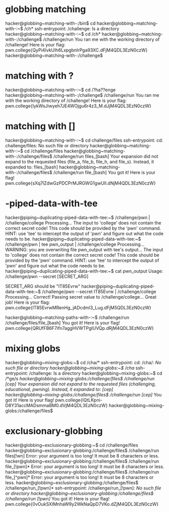# globbing matching
hacker@globbing~matching-with-:/bin$ cd
hacker@globbing~matching-with-:~$ /ch*
ssh-entrypoint: /challenge: Is a directory
hacker@globbing~matching-with-:~$ cd /ch*
hacker@globbing~matching-with-:/challenge$ /challenge/run
You ran me with the working directory of /challenge! Here is your flag:
pwn.college{QyPi4IvkUIh6LxpgbnlrPga93XC.dFjM4QDL3EzN0czW}
hacker@globbing~matching-with-:/challenge$ 


# matching with ?


hacker@globbing~matching-with-:~$ cd /?ha??enge
hacker@globbing~matching-with-:/challenge$ /challenge/run
You ran me with the working directory of /challenge! Here is your flag:
pwn.college{IykWsJiwyeh7JE4WOjgu6r4z3_M.dJjM4QDL3EzN0czW}

# matching with []
hacker@globbing~matching-with-:~$ cd challenge/files
ssh-entrypoint: cd: challenge/files: No such file or directory
hacker@globbing~matching-with-:~$ cd  /challenge/files
hacker@globbing~matching-with-:/challenge/files$ /challenge/run files_[bash]
Your expansion did not expand to the requested files (file_a, file_b, file_h, 
and file_s). Instead, it expanded to:
files_[bash]
hacker@globbing~matching-with-:/challenge/files$ /challenge/run file_[bash]
You got it! Here is your flag!
pwn.college{sXq7lZdwGzPDCPrMJRGWG1gwUll.dNjM4QDL3EzN0czW}

# -piped-data-with-tee
hacker@piping~duplicating-piped-data-with-tee:~$ /challenge/pwn | /challenge/college
Processing...
The input to 'college' does not contain the correct secret code! This code 
should be provided by the 'pwn' command. HINT: use 'tee' to intercept the 
output of 'pwn' and figure out what the code needs to be.
hacker@piping~duplicating-piped-data-with-tee:~$ /challenge/pwn | tee pwn_output | /challenge/college
Processing...
WARNING: you are overwriting file pwn_output with tee's output...
The input to 'college' does not contain the correct secret code! This code 
should be provided by the 'pwn' command. HINT: use 'tee' to intercept the 
output of 'pwn' and figure out what the code needs to be.
hacker@piping~duplicating-piped-data-with-tee:~$ cat pwn_output
Usage: /challenge/pwn --secret [SECRET_ARG]

SECRET_ARG should be "IT85Evrw"
hacker@piping~duplicating-piped-data-with-tee:~$ /challenge/pwn --secret IT85Evrw | /challenge/college
Processing...
Correct! Passing secret value to /challenge/college...
Great job! Here is your flag:
pwn.college{IT85EvrwMRenHg_jADcdml3_Lug.dFjM5QDL3EzN0czW}


hacker@globbing~matching-paths-with-:~$ /challenge/run /challenge/files/file_[bash]
You got it! Here is your flag!
pwn.college{QRUfFB6F7ifn7aggHVWTPgIUVQp.dRjM4QDL3EzN0czW}


# mixing globs 
hacker@globbing~mixing-globs:~$ cd /cha/*
ssh-entrypoint: cd: /cha/*: No such file or directory
hacker@globbing~mixing-globs:~$ /cha*
ssh-entrypoint: /challenge: Is a directory
hacker@globbing~mixing-globs:~$ cd /*ge/*s
hacker@globbing~mixing-globs:/challenge/files$ /challenge/run [cep]
Your expansion did not expand to the requested files (challenging, educational, 
pwning). Instead, it expanded to:
[cep]
hacker@globbing~mixing-globs:/challenge/files$ /challenge/run [cep]*
You got it! Here is your flag!
pwn.college{IQtLKpni-D8Y31accMADsmmaBM0.dVjM4QDL3EzN0czW}
hacker@globbing~mixing-globs:/challenge/files$ 

# exclusionary-globbing


hacker@globbing~exclusionary-globbing:~$ cd /challenge/files
hacker@globbing~exclusionary-globbing:/challenge/files$ /challenge/run files[!wn]
Error: your argument is too long! It must be 8 characters or less.
hacker@globbing~exclusionary-globbing:/challenge/files$ /challenge/run file_[!pwn]*
Error: your argument is too long! It must be 8 characters or less.
hacker@globbing~exclusionary-globbing:/challenge/files$ /challenge/run file_[^pwn]*
Error: your argument is too long! It must be 8 characters or less.
hacker@globbing~exclusionary-globbing:/challenge/files$ /challenge/run_[!pwn]*
ssh-entrypoint: /challenge/run_[!pwn]*: No such file or directory
hacker@globbing~exclusionary-globbing:/challenge/files$ /challenge/run [!pwn]*
You got it! Here is your flag!
pwn.college{0vOukSXIMnhaW9y2WkNaQpD7VKo.dZjM4QDL3EzN0czW}

